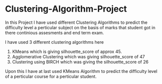 # Clustering-Algorithm-Project

In this Project I have used different Clustering Algorithms to predict the difficulty level a perticular subject on the basis of marks that  student got in there continious assesments and end term exam.

I have used 3 different clustering algorithms here 
1) KMeans which is giving silhouette_score of approx 45.
2) Agglomerative Clustering which was giving silhouette_score of 47
3) Clustering using BIRCH which was giving the silhouette_score of 26

Upon this I have at last used KMeans Algorithm to predict the difficulty level of a perticular course for a perticular student.
